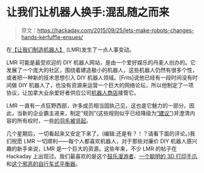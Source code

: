 # 让我们让机器人换手:混乱随之而来

> 原文：<https://hackaday.com/2015/09/25/lets-make-robots-changes-hands-kerfuffle-ensues/>

在[【让我们制造机器人】](http://letsmakerobots.com) (LMR)发生了一点人事变动。

LMR 可能是最受欢迎的 DIY 机器人网站，是由一个爱好娱乐的丹麦人创办的。它发展了一个庞大的社区，围绕着建造极小的机器人，这些机器人仍然有很多个性，或者把一种新的技术思想引入 DIY 机器人领域。[Frits]说他已经有一段时间没有时间做 DIY 机器人了，也没有资源来运营一个巨大的网络论坛，所以他制定了一项协议，让加拿大业余爱好者供应公司[机器人商店](http://www.robotshop.com)接管它。

LMR 一直有一点狂野西部，许多成员相当固执己见，这也是它魅力的一部分。因此，当新的企业霸主进来，制定“规则”(这些规则似乎已经降级为[“建议”](http://letsmakerobots.com/get-most-out-lmr))并澄清内容的所有权时，一些[的羽毛被竖起](http://letsmakerobots.com/we-are-very-sorry-turn-events?page=1)。

几个星期后，一切看起来又安定下来了。(编辑:还是有？！？请看下面的评论。)我们祝愿 LMR 一切顺利——每个人都喜欢机器人，对于那些对廉价 DIY 机器人感兴趣的新手来说，LMR 是一个巨大的资源。这些年来，不少 LMR 的帖子在 Hackaday 上出现过。我们最喜欢的是这个[鼓乐漫游者](http://hackaday.com/2013/01/08/robot-has-rhythm-carries-drum-sticks/)、[一个聪明的 3D 打印手爪](http://hackaday.com/2013/12/03/compliant-robot-gripper-wont-scramble-your-eggs/)和[这个邪恶的自行车式平衡器](http://hackaday.com/2014/05/08/two-wheeler-is-gyroscope-stabilized/)。